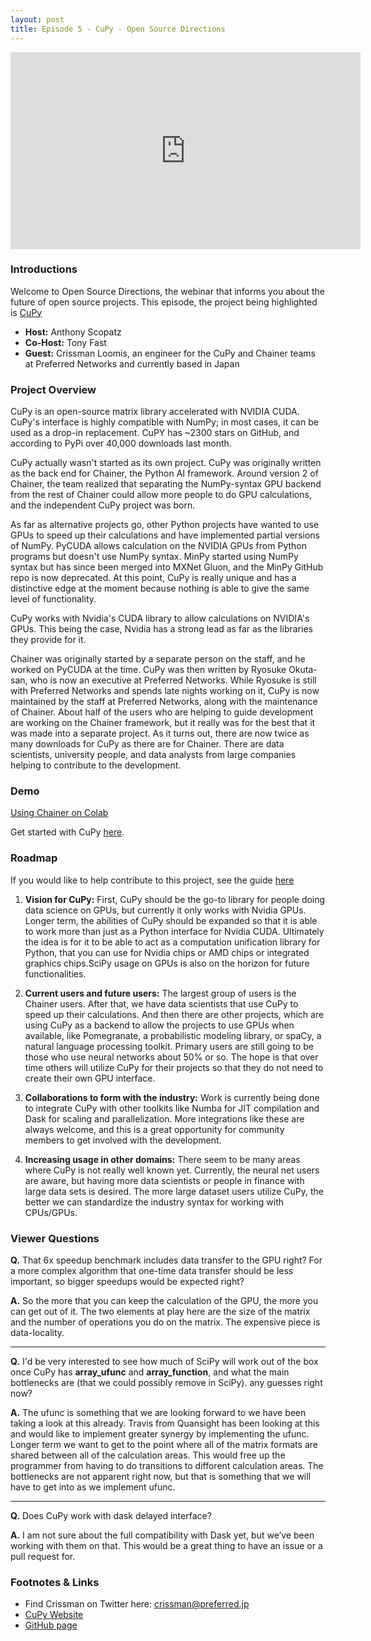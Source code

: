 ```yaml
---
layout: post
title: Episode 5 - CuPy - Open Source Directions
---
```


<iframe width="560" height="315" src="https://www.youtube.com/embed/ZaKhosJ4IBY" frameborder="0" allow="accelerometer; autoplay; encrypted-media; gyroscope; picture-in-picture" allowfullscreen></iframe>

### Introductions

Welcome to Open Source Directions, the webinar that informs you about the future of open source projects.
This episode, the project being highlighted is [CuPy](https://cupy.chainer.org/)

* **Host:** Anthony Scopatz
* **Co-Host:** Tony Fast
* **Guest:** Crissman Loomis, an engineer for the CuPy and Chainer teams at Preferred Networks and currently based in Japan

### Project Overview

CuPy is an open-source matrix library accelerated with NVIDIA CUDA. CuPy's interface is highly compatible with NumPy; in most cases, it can be used as a drop-in replacement. CuPY has ~2300 stars on GitHub, and according to PyPi over 40,000 downloads last month.

CuPy actually wasn't started as its own project. CuPy was originally written as the back end for Chainer, the Python AI framework. Around version 2 of Chainer, the team realized that separating the NumPy-syntax GPU backend from the rest of Chainer could allow more people to do GPU calculations, and the independent CuPy project was born.

As far as alternative projects go, other Python projects have wanted to use GPUs to speed up their calculations and have implemented partial versions of NumPy. PyCUDA allows calculation on the NVIDIA GPUs from Python programs but doesn't use NumPy syntax. MinPy started using NumPy syntax but has since been merged into MXNet Gluon, and the MinPy GitHub repo is now deprecated.  At this point, CuPy is really unique and has a distinctive edge at the moment because nothing is able to give the same level of functionality.

CuPy works with Nvidia's CUDA library to allow calculations on NVIDIA's GPUs.  This being the case, Nvidia has a strong lead as far as the libraries they provide for it.

Chainer was originally started by a separate person on the staff, and he worked on PyCUDA at the time. CuPy was then written by Ryosuke Okuta-san, who is now an executive at Preferred Networks.  While Ryosuke is still with Preferred Networks and spends late nights working on it, CuPy is now maintained by the staff at Preferred Networks, along with the maintenance of Chainer.  About half of the users who are helping to guide development are working on the Chainer framework, but it really was for the best that it was made into a separate project.  As it turns out, there are now twice as many downloads for CuPy as there are for Chainer.  There are data scientists, university people, and data analysts from large companies helping to contribute to the development.

### Demo

[Using Chainer on Colab](https://colab.research.google.com/drive/1jteww_qxlBDesALtdr1bwqTjC-GdXBM0)

Get started with CuPy [here](http://www.PyViz.org).


### Roadmap

If you would like to help contribute to this project, see the guide [here](https://docs-cupy.chainer.org/en/stable/contribution.html)

1. **Vision for CuPy:**  First, CuPy should be the go-to library for people doing data science on GPUs, but currently it only works with Nvidia GPUs. Longer term, the abilities of CuPy should be expanded so that it is able to work more than just as a Python interface for Nvidia CUDA.  Ultimately the idea is for it to be able to act as a computation unification library for Python, that you can use for Nvidia chips or AMD chips or integrated graphics chips.SciPy usage on GPUs is also on the horizon for future functionalities.

2. **Current users and future users:**  The largest group of users is the Chainer users. After that, we have data scientists that use CuPy to speed up their calculations. And then there are other projects, which are using CuPy as a backend to allow the projects to use GPUs when available, like Pomegranate, a probabilistic modeling library, or spaCy, a natural language processing toolkit.  Primary users are still going to be those who use neural networks about 50% or so.  The hope is that over time others will utilize CuPy for their projects so that they do not need to create their own GPU interface.

3. **Collaborations to form with the industry:**  Work is currently being done to integrate CuPy with other toolkits like Numba for JIT compilation and Dask for scaling and parallelization. More integrations like these are always welcome, and this is a great opportunity for community members to get involved with the development.

4. **Increasing usage in other domains:**  There seem to be many areas where CuPy is not really well known yet.  Currently, the neural net users are aware, but having more data scientists or people in finance with large data sets is desired.  The more large dataset users utilize CuPy, the better we can standardize the industry syntax for working with CPUs/GPUs.

### Viewer Questions

**Q.** That 6x speedup benchmark includes data transfer to the GPU right? For a more complex algorithm that one-time data transfer should be less important, so bigger speedups would be expected right?

**A.**  So the more that you can keep the calculation of the GPU, the more you can get out of it.  The two elements at play here are the size of the matrix and the number of operations you do on the matrix.  The expensive piece is data-locality.

---

**Q.** I'd be very interested to see how much of SciPy will work out of the box once CuPy has __array_ufunc__ and __array_function__, and what the main bottlenecks are (that we could possibly remove in SciPy). any guesses right now?

**A.**   The ufunc is something that we are looking forward to we have been taking a look at this already.  Travis from Quansight has been looking at this and would like to implement greater synergy by implementing the ufunc.  Longer term we want to get to the point where all of the matrix formats are shared between all of the calculation areas.  This would free up the programmer from having to do transitions to difforent calculation areas.  The bottlenecks are not apparent right now, but that is something that we will have to get into as we implement ufunc.

---

**Q.** Does CuPy work with dask delayed interface?

**A.**  I am not sure about the full compatibility with Dask yet, but we’ve been working with them on that.  This would be a great thing to have an issue or a pull request for.

### Footnotes & Links


* Find Crissman on Twitter here: crissman@preferred.jp
* [CuPy Website](https://docs-cupy.chainer.org/en/stable/index.html)
* [GitHub page](https://github.com/cupy/cupy)
